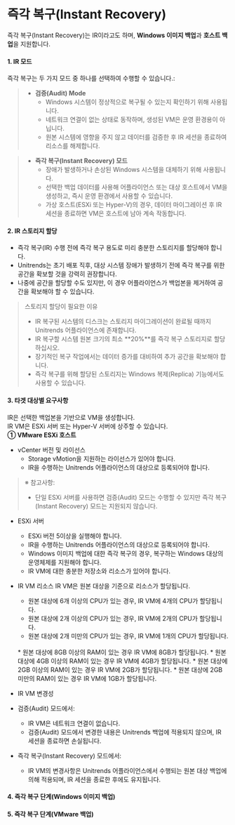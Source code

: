 # 즉각 복구(Instant Recovery)


즉각 복구(Instant Recovery)는 IR이라고도 하며, <b>Windows 이미지 백업</b>과 <b>호스트 백업</b>을 지원합니다.<br>

#### 1. IR 모드

즉각 복구는 두 가지 모드 중 하나를 선택하여 수행할 수 있습니다.:
> * <b>검증(Audit) Mode</b>
>   *  Windows 시스템이 정상적으로 복구될 수 있는지 확인하기 위해 사용됩니다.
>   * 네트워크 연결이 없는 상태로 동작하며, 생성된 VM은 운영 환경용이 아닙니다.
>   *  원본 시스템에 영향을 주지 않고 데이터를 검증한 후 IR 세션을 종료하여 리소스를 해제합니다.

> * <b>즉각 복구(Instant Recovery) 모드</b>
>   * 장애가 발생하거나 손상된 Windows 시스템을 대체하기 위해 사용됩니다.
>   * 선택한 백업 데이터를 사용해 어플라이언스 또는 대상 호스트에서 VM을 생성하고, 즉시 운영 환경에서 사용할 수 있습니다.
>   * 가상 호스트(ESXi 또는 Hyper-V)의 경우, 데이터 마이그레이션 후 IR 세션을 종료하면 VM은 호스트에 남아 계속 작동합니다.

#### 2. IR 스토리지 할당
* 즉각 복구(IR) 수행 전에 즉각 복구 용도로 미리 충분한 스토리지를 할당해야 합니다.
* Unitrends는 초기 배포 직후, 대상 시스템 장애가 발생하기 전에 즉각 복구를 위한 공간을 확보할 것을 강력히 권장합니다.
* 나중에 공간을 할당할 수도 있지만, 이 경우 어플라이언스가 백업본을 제거하여 공간을 확보해야 할 수 있습니다.

> 스토리지 할당이 필요한 이유
> * IR 복구된 시스템의 디스크는 스토리지 마이그레이션이 완료될 때까지 Unitrends 어플라이언스에 존재합니다.
> * IR 복구할 시스템 원본 크기의 최소 **20%**를 즉각 복구 스토리지로 할당하십시오.
> * 장기적인 복구 작업에서는 데이터 증가를 대비하여 추가 공간을 확보해야 합니다.
> * 즉각 복구를 위해 할당된 스토리지는 Windows 복제(Replica) 기능에서도 사용할 수 있습니다.

#### 3. 타겟 대상별 요구사항

IR은 선택한 백업본을 기반으로 VM을 생성합니다.<br>
IR VM은 ESXi 서버 또는 Hyper-V 서버에 상주할 수 있습니다.<br>
<b>① VMware ESXi 호스트</b>
* vCenter 버전 및 라이선스
    * Storage vMotion을 지원하는 라이선스가 있어야 합니다.
    * IR을 수행하는 Unitrends 어플라이언스의 대상으로 등록되어야 합니다.
> ※ 참고사항:
> * 단일 ESXi 서버를 사용하면 검증(Audit) 모드는 수행할 수 있지만 즉각 복구(Instant Recovery) 모드는 지원되지 않습니다.

* ESXi 서버
    * ESXi 버전 5이상을 실행해야 합니다.
    * IR을 수행하는 Unitrends 어플라이언스의 대상으로 등록되어야 합니다.
    * Windows 이미지 백업에 대한 즉각 복구의 경우, 복구하는 Windows 대상의 운영체제를 지원해야 합니다. 
    * IR VM에 대한 충분한 저장소와 리소스가 있어야 합니다.

* IR VM 리소스
IR VM은 원본 대상을 기준으로 리소스가 할당됩니다.<br>
     * 원본 대상에 6개 이상의 CPU가 있는 경우, IR VM에 4개의 CPU가 할당됩니다.
     * 원본 대상에 2개 이상의 CPU가 있는 경우, IR VM에 2개의 CPU가 할당됩니다.
     * 원본 대상에 2개 미만의 CPU가 있는 경우, IR VM에 1개의 CPU가 할당됩니다.
    <br>
     * 원본 대상에 8GB 이상의 RAM이 있는 경우 IR VM에 8GB가 할당됩니다.
     * 원본 대상에 4GB 이상의 RAM이 있는 경우 IR VM에 4GB가 할당됩니다.
     * 원본 대상에 2GB 이상의 RAM이 있는 경우 IR VM에 2GB가 할당됩니다.
     * 원본 대상에 2GB 미만의 RAM이 있는 경우 IR VM에 1GB가 할당됩니다.

* IR VM 변경성
* 검증(Audit) 모드에서:<br>
    * IR VM은 네트워크 연결이 없습니다.
    * 검증(Audit) 모드에서 변경한 내용은 Unitrends 백업에 적용되지 않으며, IR 세션을 종료하면 손실됩니다.
* 즉각 복구(Instant Recovery) 모드에서:<br>
    * IR VM의 변경사항은 Unitrends 어플라이언스에서 수행되는 원본 대상 백업에 의해 적용되며, IR 세션을 종료한 후에도 유지됩니다.

#### 4. 즉각 복구 단계(Windows 이미지 백업)


#### 5. 즉각 복구 단계(VMware 백업)